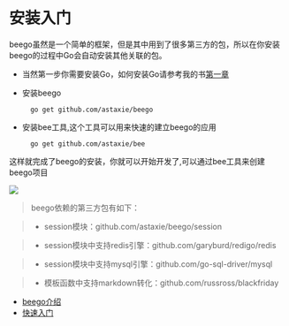 # 安装入门

beego虽然是一个简单的框架，但是其中用到了很多第三方的包，所以在你安装beego的过程中Go会自动安装其他关联的包。

- 当然第一步你需要安装Go，如何安装Go请参考我的书[第一章](https://github.com/astaxie/build-web-application-with-golang/blob/master/ebook/01.1.md)

- 安装beego

		go get github.com/astaxie/beego

- 安装bee工具,这个工具可以用来快速的建立beego的应用

		go get github.com/astaxie/bee

这样就完成了beego的安装，你就可以开始开发了,可以通过bee工具来创建beego项目

![](images/bee.png)

>beego依赖的第三方包有如下：

> - session模块：github.com/astaxie/beego/session


> - session模块中支持redis引擎：github.com/garyburd/redigo/redis

> - session模块中支持mysql引擎：github.com/go-sql-driver/mysql

> - 模板函数中支持markdown转化：github.com/russross/blackfriday


- [beego介绍](README.md)
- [快速入门](Quickstart.md)
